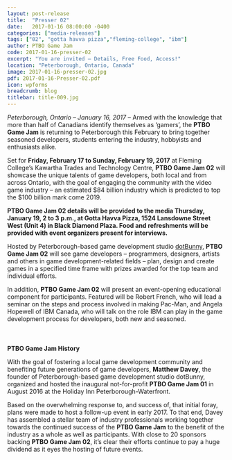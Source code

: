 ```yaml
---
layout: post-release
title:  "Presser 02"
date:   2017-01-16 08:00:00 -0400
categories: ["media-releases"]
tags: ["02", "gotta havva pizza","fleming-college", "ibm"]
author: PTBO Game Jam
code: 2017-01-16-presser-02
excerpt: "You are invited – Details, Free Food, Access!"
location: "Peterborough, Ontario, Canada"
image: 2017-01-16-presser-02.jpg
pdf: 2017-01-16-Presser-02.pdf
icon: wpforms
breadcrumb: blog
titlebar: title-009.jpg
---
```

_Peterborough, Ontario – January 16, 2017_ – Armed with the knowledge that more than half of Canadians identify themselves as ‘gamers’, the **PTBO Game Jam** is returning to Peterborough this February to bring together seasoned developers, students entering the industry, hobbyists and enthusiasts alike.  

Set for **Friday, February 17 to Sunday, February 19, 2017** at Fleming College’s Kawartha Trades and Technology Centre, **PTBO Game Jam 02** will showcase the unique talents of game developers, both local and from across Ontario, with the goal of engaging the community with the video game industry – an estimated $84 billion industry which is predicted to top the $100 billion mark come 2019.  

**PTBO Game Jam 02 details will be provided to the media Thursday, January 19, 2 to 3 p.m., at Gotta Havva Pizza, 1524 Lansdowne Street West (Unit 4) in Black Diamond Plaza. Food and refreshments will be provided with event organizers present for interviews.**  

Hosted by Peterborough-based game development studio [dotBunny](http://dotbunny.com), **PTBO Game Jam 02** will see game developers – programmers, designers, artists and others in game development-related fields – plan, design and create games in a specified time frame with prizes awarded for the top team and individual efforts.  

In addition, **PTBO Game Jam 02** will present an event-opening educational component for participants. Featured will be Robert French, who will lead a seminar on the steps and process involved in making Pac-Man, and Angela Hopewell of IBM Canada, who will talk on the role IBM can play in the game development process for developers, both new and seasoned.  
<br><br><br>
**PTBO Game Jam History**  

With the goal of fostering a local game development community and benefiting future generations of game developers, **Matthew Davey**, the founder of Peterborough-based game development studio dotBunny, organized and hosted the inaugural not-for-profit **PTBO Game Jam 01** in August 2016 at the Holiday Inn Peterborough-Waterfront.  

Based on the overwhelming response to, and success of, that initial foray, plans were made to host a follow-up event in early 2017. To that end, Davey has assembled a stellar team of industry professionals working together towards the continued success of the **PTBO Game Jam** to the benefit of the industry as a whole as well as participants. With close to 20 sponsors backing **PTBO Game Jam 02**, it’s clear their efforts continue to pay a huge dividend as it eyes the hosting of future events.
